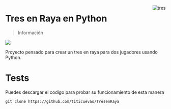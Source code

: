 <a href="https://imgbb.com/"><img src="https://i.ibb.co/tLRCT03/tres.png" alt="tres" border="0" align="right"></a>

# Tres en Raya en Python
> Información
<img src="https://img.shields.io/badge/Python-14354C?style=for-the-badge&logo=python&logoColor=white">


Proyecto pensado para crear un tres en raya para dos jugadores usando Python.

# Tests
Puedes descargar el codigo para probar su funcionamiento de esta manera

```shell
git clone https://github.com/titicuevas/TresenRaya
```
